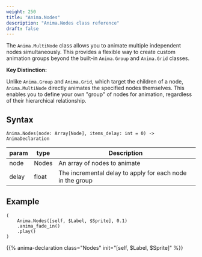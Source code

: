 ```yaml
---
weight: 250
title: "Anima.Nodes"
description: "Anima.Nodes class reference"
draft: false
---
```


The `Anima.MultiNode` class allows you to animate multiple independent nodes simultaneously.  This provides a flexible way to create custom animation groups beyond the built-in `Anima.Group` and `Anima.Grid` classes.

**Key Distinction:**

Unlike `Anima.Group` and `Anima.Grid`, which target the children of a node, `Anima.MultiNode` directly animates the specified nodes themselves. This enables you to define your own "group" of nodes for animation, regardless of their hierarchical relationship. 

## Syntax

```gdscript
Anima.Nodes(node: Array[Node], items_delay: int = 0) -> AnimaDeclaration
```

| param | type | Description |
|---|---|---|
| node | Nodes | An array of nodes to animate |
|delay | float | The incremental delay to apply for each node in the group |

## Example

```gdscript
(
    Anima.Nodes([self, $Label, $Sprite], 0.1)
    .anima_fade_in()
    .play()
)
```

{{% anima-declaration class="Nodes" init="[self, $Label, $Sprite]" %}}

